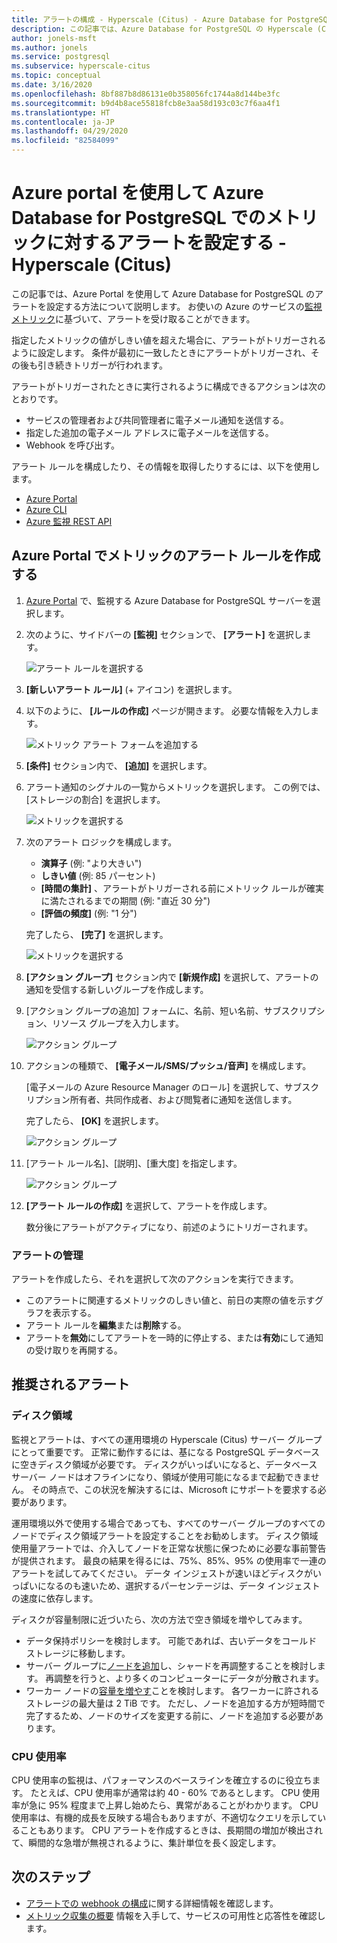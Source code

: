 ```yaml
---
title: アラートの構成 - Hyperscale (Citus) - Azure Database for PostgreSQL
description: この記事では、Azure Database for PostgreSQL の Hyperscale (Citus) でのメトリック アラートを構成してアクセスする方法について説明します。
author: jonels-msft
ms.author: jonels
ms.service: postgresql
ms.subservice: hyperscale-citus
ms.topic: conceptual
ms.date: 3/16/2020
ms.openlocfilehash: 8bf887b8d86131e0b358056fc1744a8d144be3fc
ms.sourcegitcommit: b9d4b8ace55818fcb8e3aa58d193c03c7f6aa4f1
ms.translationtype: HT
ms.contentlocale: ja-JP
ms.lasthandoff: 04/29/2020
ms.locfileid: "82584099"
---
```

# <a name="use-the-azure-portal-to-set-up-alerts-on-metrics-for-azure-database-for-postgresql---hyperscale-citus"></a>Azure portal を使用して Azure Database for PostgreSQL でのメトリックに対するアラートを設定する - Hyperscale (Citus)

この記事では、Azure Portal を使用して Azure Database for PostgreSQL のアラートを設定する方法について説明します。 お使いの Azure のサービスの[監視メトリック](concepts-hyperscale-monitoring.md)に基づいて、アラートを受け取ることができます。

指定したメトリックの値がしきい値を超えた場合に、アラートがトリガーされるように設定します。 条件が最初に一致したときにアラートがトリガーされ、その後も引き続きトリガーが行われます。

アラートがトリガーされたときに実行されるように構成できるアクションは次のとおりです。
* サービスの管理者および共同管理者に電子メール通知を送信する。
* 指定した追加の電子メール アドレスに電子メールを送信する。
* Webhook を呼び出す。

アラート ルールを構成したり、その情報を取得したりするには、以下を使用します。
* [Azure Portal](../azure-monitor/platform/alerts-metric.md#create-with-azure-portal)
* [Azure CLI](../azure-monitor/platform/alerts-metric.md#with-azure-cli)
* [Azure 監視 REST API](https://docs.microsoft.com/rest/api/monitor/metricalerts)

## <a name="create-an-alert-rule-on-a-metric-from-the-azure-portal"></a>Azure Portal でメトリックのアラート ルールを作成する
1. [Azure Portal](https://portal.azure.com/) で、監視する Azure Database for PostgreSQL サーバーを選択します。

2. 次のように、サイドバーの **[監視]** セクションで、 **[アラート]** を選択します。

   ![アラート ルールを選択する](./media/howto-hyperscale-alert-on-metric/2-alert-rules.png)

3. **[新しいアラート ルール]** (+ アイコン) を選択します。

4. 以下のように、 **[ルールの作成]** ページが開きます。 必要な情報を入力します。

   ![メトリック アラート フォームを追加する](./media/howto-hyperscale-alert-on-metric/4-add-rule-form.png)

5. **[条件]** セクション内で、 **[追加]** を選択します。

6. アラート通知のシグナルの一覧からメトリックを選択します。 この例では、[ストレージの割合] を選択します。
   
   ![メトリックを選択する](./media/howto-hyperscale-alert-on-metric/6-configure-signal-logic.png)

7. 次のアラート ロジックを構成します。

    * **演算子** (例: "より大きい")
    * **しきい値** (例: 85 パーセント)
    * **[時間の集計]** 、アラートがトリガーされる前にメトリック ルールが確実に満たされるまでの期間 (例: "直近 30 分")
    * **[評価の頻度]** (例: "1 分")
   
   完了したら、 **[完了]** を選択します。

   ![メトリックを選択する](./media/howto-hyperscale-alert-on-metric/7-set-threshold-time.png)

8. **[アクション グループ]** セクション内で **[新規作成]** を選択して、アラートの通知を受信する新しいグループを作成します。

9. [アクション グループの追加] フォームに、名前、短い名前、サブスクリプション、リソース グループを入力します。

    ![アクション グループ](./media/howto-hyperscale-alert-on-metric/9-add-action-group.png)

10. アクションの種類で、 **[電子メール/SMS/プッシュ/音声]** を構成します。
    
    [電子メールの Azure Resource Manager のロール] を選択して、サブスクリプション所有者、共同作成者、および閲覧者に通知を送信します。
   
    完了したら、 **[OK]** を選択します。

    ![アクション グループ](./media/howto-hyperscale-alert-on-metric/10-action-group-type.png)

11. [アラート ルール名]、[説明]、[重大度] を指定します。

    ![アクション グループ](./media/howto-hyperscale-alert-on-metric/11-name-description-severity.png) 

12. **[アラート ルールの作成]** を選択して、アラートを作成します。

    数分後にアラートがアクティブになり、前述のようにトリガーされます。

### <a name="managing-alerts"></a>アラートの管理

アラートを作成したら、それを選択して次のアクションを実行できます。

* このアラートに関連するメトリックのしきい値と、前日の実際の値を示すグラフを表示する。
* アラート ルールを**編集**または**削除**する。
* アラートを**無効**にしてアラートを一時的に停止する、または**有効**にして通知の受け取りを再開する。

## <a name="suggested-alerts"></a>推奨されるアラート

### <a name="disk-space"></a>ディスク領域

監視とアラートは、すべての運用環境の Hyperscale (Citus) サーバー グループにとって重要です。 正常に動作するには、基になる PostgreSQL データベースに空きディスク領域が必要です。 ディスクがいっぱいになると、データベース サーバー ノードはオフラインになり、領域が使用可能になるまで起動できません。 その時点で、この状況を解決するには、Microsoft にサポートを要求する必要があります。

運用環境以外で使用する場合であっても、すべてのサーバー グループのすべてのノードでディスク領域アラートを設定することをお勧めします。 ディスク領域使用量アラートでは、介入してノードを正常な状態に保つために必要な事前警告が提供されます。 最良の結果を得るには、75%、85%、95% の使用率で一連のアラートを試してみてください。 データ インジェストが速いほどディスクがいっぱいになるのも速いため、選択するパーセンテージは、データ インジェストの速度に依存します。

ディスクが容量制限に近づいたら、次の方法で空き領域を増やしてみます。

* データ保持ポリシーを検討します。 可能であれば、古いデータをコールド ストレージに移動します。
* サーバー グループに[ノードを追加](howto-hyperscale-scaling.md#add-worker-nodes)し、シャードを再調整することを検討します。 再調整を行うと、より多くのコンピューターにデータが分散されます。
* ワーカー ノードの[容量を増やす](howto-hyperscale-scaling.md#increase-or-decrease-vcores-on-nodes)ことを検討します。 各ワーカーに許されるストレージの最大量は 2 TiB です。 ただし、ノードを追加する方が短時間で完了するため、ノードのサイズを変更する前に、ノードを追加する必要があります。

### <a name="cpu-usage"></a>CPU 使用率

CPU 使用率の監視は、パフォーマンスのベースラインを確立するのに役立ちます。 たとえば、CPU 使用率が通常は約 40 - 60% であるとします。 CPU 使用率が急に 95% 程度まで上昇し始めたら、異常があることがわかります。 CPU 使用率は、有機的成長を反映する場合もありますが、不適切なクエリを示していることもあります。 CPU アラートを作成するときは、長期間の増加が検出されて、瞬間的な急増が無視されるように、集計単位を長く設定します。

## <a name="next-steps"></a>次のステップ
* [アラートでの webhook の構成](../azure-monitor/platform/alerts-webhooks.md)に関する詳細情報を確認します。
* [メトリック収集の概要](../monitoring-and-diagnostics/insights-how-to-customize-monitoring.md) 情報を入手して、サービスの可用性と応答性を確認します。

